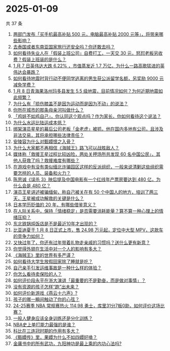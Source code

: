 # 2025-01-09

共 37 条

<!-- BEGIN ZHIHUQUESTIONS -->
<!-- 最后更新时间 Thu Jan 09 2025 01:10:22 GMT+0800 (China Standard Time) -->
1. [两部门发布「买手机最高补贴 500 元，电脑最高补贴 2000 元等」，将带来哪些影响？](https://www.zhihu.com/question/9037120208)
1. [去泰国或者东南亚国家旅行还安全吗？你还敢去吗？](https://www.zhihu.com/question/8994233505)
1. [如何看待失业人在「假装上班公司」自费打工，一天交 30 元，怒怼老板另收费？假装上班装的是什么？](https://www.zhihu.com/question/9041136145)
1. [1 月 7 日英伟达大跌 6.22% ，市值蒸发近 1.7 万亿，为什么一路高歌猛进的英伟达会暴跌？](https://www.zhihu.com/question/9026788942)
1. [如何看待地震时背行动不便同学逃离的男生获公派留学名额，另奖励 9000 元减免学费？](https://www.zhihu.com/question/8954903461)
1. [1 月 8 日青海果洛州玛多县发生 5.5 级地震，目前情况如何？为何近期地震如此频繁？](https://www.zhihu.com/question/9057513244)
1. [为什么有「损伤膝盖不是因为运动而是因为不动」的说法？](https://www.zhihu.com/question/8624858538)
1. [你所在城市的那条母亲河叫做什么？](https://www.zhihu.com/question/423915148)
1. [「鸡娃不如鸡自己」，你认同这个观点吗？作为家长，你如何看待这个说法？](https://www.zhihu.com/question/7920359314)
1. [为什么水运比陆运成本低？](https://www.zhihu.com/question/29457053)
1. [绑架演员星星的幕后公司老板「金老虎」被抓，他在国内多地有公司，且涉及非法交易，其将承担哪些法律责任？](https://www.zhihu.com/question/9062656728)
1. [安陵容为什么对甄嬛恨之入骨？](https://www.zhihu.com/question/454074878)
1. [为什么大家都不再相信《海贼王》路飞可以战胜敌人？](https://www.zhihu.com/question/454043253)
1. [媒体称「救援王星过程比较凶险，两处关押场所共发现 60 名中国公民」，其他人获救了吗？救援难度有哪些？](https://www.zhihu.com/question/9068498059)
1. [在游戏中有没有类似缅北诈骗园区这样的反派组织，一般来说清剿这些组织需要怎样的人员、装备和火力？](https://www.zhihu.com/question/9038172381)
1. [陈思诚《误杀 3》映后提及中国电影有一个红线年产票房要达到 480 亿，为什么会是 480 亿？](https://www.zhihu.com/question/8640566930)
1. [演员王星讲述被骗缅甸，称自己被关在有 50 个中国人的地方，培训了两三天，王星被成功解救的关键是什么？](https://www.zhihu.com/question/9045550322)
1. [日本学历贬值的 20 年，有哪些借鉴意义？](https://www.zhihu.com/question/8880483066)
1. [在人际关系中，保持「情绪稳定」是否需要消耗能量？算不算一种心理上的情绪压抑？](https://www.zhihu.com/question/8889428425)
1. [东北铁锅炖饭店是不是最近10年才出现的？](https://www.zhihu.com/question/5378742450)
1. [比亚迪夏于 1 月 8 日正式上市，售 24.98 万元起，定位中大型 MPV，这款车的竞争力如何？](https://www.zhihu.com/question/8866755645)
1. [又快过年了，你还有过年带着礼物走亲戚的习惯吗？送什么更有新意？](https://www.zhihu.com/question/8886338928)
1. [你觉得外貌在生活中对一个人的影响有多大？](https://www.zhihu.com/question/8973358715)
1. [《海贼王》里的世界有多严谨？](https://www.zhihu.com/question/383356468)
1. [如何看待大学生放假回家除了睡就是吃？](https://www.zhihu.com/question/8705700049)
1. [自己亲手引发运维事故是一种什么样的体验？](https://www.zhihu.com/question/43860483)
1. [你怎么看待卖保险的人？](https://www.zhihu.com/question/35524334)
1. [如何评价段永平在浙大演讲「最重要的不是勤奋，而是做对事情」？](https://www.zhihu.com/question/8932527426)
1. [没有资源的孩子怎样“跑”出未来？](https://www.zhihu.com/question/8682967354)
1. [如何评价新游戏《燕云十六声》?](https://www.zhihu.com/question/8168848861)
1. [孩子的哪一瞬间触动了你的心弦？](https://www.zhihu.com/question/8882720512)
1. [24-25赛季 NBA 常规赛热火 114:98 勇士，库里31分7板0助，如何评价这场比赛？](https://www.zhihu.com/question/9034283670)
1. [一般人健身应该全身训练还是分化训练？](https://www.zhihu.com/question/8624836929)
1. [NBA史上单打能力最强的是谁？](https://www.zhihu.com/question/623914217)
1. [科比在三连冠时期的作用有多大？](https://www.zhihu.com/question/32320815)
1. [《甄嬛传》里，果嬛为什么不如四嬛好嗑？](https://www.zhihu.com/question/658146415)
1. [金庸书中的所有武功，九阳神功是最上乘的内功心法吗?](https://www.zhihu.com/question/8496320517)
<!-- END ZHIHUQUESTIONS -->
